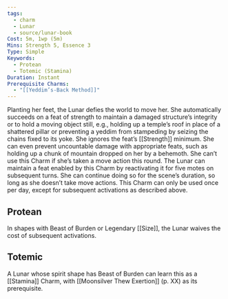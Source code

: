 ```yaml
---
tags:
  - charm
  - Lunar
  - source/lunar-book
Cost: 5m, 1wp (5m)
Mins: Strength 5, Essence 3
Type: Simple
Keywords:
  - Protean
  - Totemic (Stamina)
Duration: Instant
Prerequisite Charms:
  - "[[Yeddim’s-Back Method]]"
---
```

Planting her feet, the Lunar defies the world to move her. She automatically succeeds on a feat of strength to maintain a damaged structure’s integrity or to hold a moving object still, e.g., holding up a temple’s roof in place of a shattered pillar or preventing a yeddim from stampeding by seizing the chains fixed to its yoke. She ignores the feat’s [[Strength]] minimum. She can even prevent uncountable damage with appropriate feats, such as holding up a chunk of mountain dropped on her by a behemoth. She can’t use this Charm if she’s taken a move action this round. The Lunar can maintain a feat enabled by this Charm by reactivating it for five motes on subsequent turns. She can continue doing so for the scene’s duration, so long as she doesn’t take move actions. This Charm can only be used once per day, except for subsequent activations as described above. 
## Protean 

In shapes with Beast of Burden or Legendary [[Size]], the Lunar waives the cost of subsequent activations. 
## Totemic 

A Lunar whose spirit shape has Beast of Burden can learn this as a [[Stamina]] Charm, with [[Moonsilver Thew Exertion]] (p. XX) as its prerequisite.